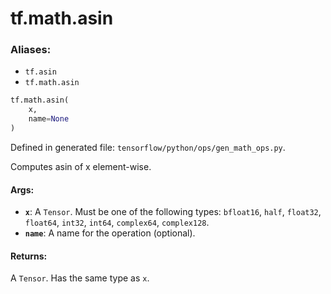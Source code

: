 <div itemscope itemtype="http://developers.google.com/ReferenceObject">
<meta itemprop="name" content="tf.math.asin" />
<meta itemprop="path" content="Stable" />
</div>

# tf.math.asin

### Aliases:

* `tf.asin`
* `tf.math.asin`

``` python
tf.math.asin(
    x,
    name=None
)
```



Defined in generated file: `tensorflow/python/ops/gen_math_ops.py`.

Computes asin of x element-wise.

#### Args:

* <b>`x`</b>: A `Tensor`. Must be one of the following types: `bfloat16`, `half`, `float32`, `float64`, `int32`, `int64`, `complex64`, `complex128`.
* <b>`name`</b>: A name for the operation (optional).


#### Returns:

A `Tensor`. Has the same type as `x`.